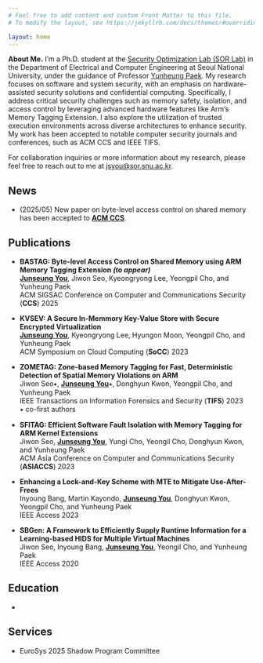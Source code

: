 ```yaml
---
# Feel free to add content and custom Front Matter to this file.
# To modify the layout, see https://jekyllrb.com/docs/themes/#overriding-theme-defaults

layout: home
---
```

**About Me.**
I’m a Ph.D. student at the [Security Optimization Lab (SOR Lab)](http://sor.snu.ac.kr) in the Department of Electrical and Computer Engineering at Seoul National University, under the guidance of Professor [Yunheung Paek](http://sor.snu.ac.kr/document/ypaek).
My research focuses on software and system security, with an emphasis on hardware-assisted security solutions and confidential computing.
Specifically, I address critical security challenges such as memory safety, isolation, and access control by leveraging advanced hardware features like Arm’s Memory Tagging Extension.
I also explore the utilization of trusted execution environments across diverse architectures to enhance security.
My work has been accepted to notable computer security journals and conferences, such as ACM CCS and IEEE TIFS.

For collaboration inquiries or more information about my research, please feel free to reach out to me at jsyou@sor.snu.ac.kr. 


## News
* (2025/05) New paper on byte-level access control on shared memory has been accepted to **<u>ACM CCS</u>**.

## Publications
* **BASTAG: Byte-level Access Control on Shared Memory using ARM Memory Tagging Extension _(to appear)_**<br>
**<u>Junseung You</u>**, Jiwon Seo, Kyeongryong Lee, Yeongpil Cho, and Yunheung Paek<br>
ACM SIGSAC Conference on Computer and Communications Security (**CCS**) 2025

* **KVSEV: A Secure In-Memmory Key-Value Store with Secure Encrypted Virtualization**<br>
**<u>Junseung You</u>**, Kyeongryong Lee, Hyungon Moon, Yeongpil Cho, and Yunheung Paek<br>
ACM Symposium on Cloud Computing (**SoCC**) 2023

* **ZOMETAG: Zone-based Memory Tagging for Fast, Deterministic Detection of Spatial Memory Violations on ARM**<br>
Jiwon Seo⭑, **<u>Junseung You</u>**⭑, Donghyun Kwon, Yeongpil Cho, and Yunheung Paek<br>
IEEE Transactions on Information Forensics and Security (**TIFS**) 2023<br>
⭑ co-first authors

* **SFITAG: Efficient Software Fault Isolation with Memory Tagging for ARM Kernel Extensions**<br>
Jiwon Seo, **<u>Junseung You</u>**, Yungi Cho, Yeongil Cho, Donghyun Kwon, and Yunheung Paek<br>
ACM Asia Conference on Computer and Communications Security (**ASIACCS**) 2023

* **Enhancing a Lock-and-Key Scheme with MTE to Mitigate Use-After-Frees**<br>
Inyoung Bang, Martin Kayondo, **<u>Junseung You</u>**, Donghyun Kwon, Yeongpil Cho, and Yunheung Paek<br>
IEEE Access 2023

* **SBGen: A Framework to Efficiently Supply Runtime Information for a Learning-based HIDS for Multiple Virtual Machines**<br>
Jiwon Seo, Inyoung Bang, **<u>Junseung You</u>**, Yeongil Cho, and Yunheung Paek<br>
IEEE Access 2020


## Education
* 

## Services
* EuroSys 2025 Shadow Program Committee
